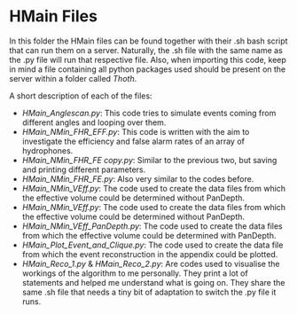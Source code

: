 # HMain Files

In this folder the HMain files can be found together with their .sh bash script that can run them on a server. Naturally, the .sh file with the same name as the .py file will run that respective file. Also, when importing this code, keep in mind a file containing all python packages used should be present on the server within a folder called *Thoth*. 

A short description of each of the files:
* *HMain_Anglescan.py*: This code tries to simulate events coming from different angles and looping over them.
* *HMain_NMin_FHR_EFF.py*: This code is written with the aim to investigate the efficiency and false alarm rates of an array of hydrophones.
* *HMain_NMin_FHR_FE copy.py*: Similar to the previous two, but saving and printing different parameters.
* *HMain_NMin_FHR_FE.py*: Also very similar to the codes before.
* *HMain_NMin_VEff.py*: The code used to create the data files from which the effective volume could be determined without PanDepth.
* *HMain_NMin_VEff.py*: The code used to create the data files from which the effective volume could be determined without PanDepth.
* *HMain_NMin_VEff_PanDepth.py*: The code used to create the data files from which the effective volume could be determined with PanDepth.
* *HMain_Plot_Event_and_Clique.py*: The code used to create the data file from which the event reconstruction in the appendix could be plotted.
* *HMain_Reco_1.py* & *HMain_Reco_2.py*: Are codes used to visualise the workings of the algorithm to me personally. They print a lot of statements and helped me understand what is going on. They share the same .sh file that needs a tiny bit of adaptation to switch the .py file it runs.
 
